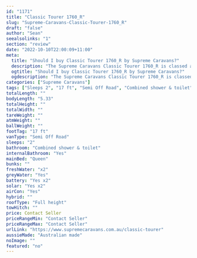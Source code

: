 ```yaml
---
id: "1171"
title: "Classic Tourer 1760_R"
slug: "Supreme-Caravans-Classic-Tourer-1760_R"
draft: "false"
author: "Sean"
seealsolinks: "1"
section: "review"
date: "2022-10-10T22:00:09+11:00"
meta:
  title: "Should I buy Classic Tourer 1760_R by Supreme Caravans?"
  description: "The Supreme Caravans Classic Tourer 1760_R is classed as Semi Off Road, and sleeps 2 people. It is Australian made and comes in at 17 ft. It generally has Combined shower & toilet."
  ogtitle: "Should I buy Classic Tourer 1760_R by Supreme Caravans?"
  ogdescription: "The Supreme Caravans Classic Tourer 1760_R is classed as Semi Off Road, and sleeps 2 people. It is Australian made and comes in at 17 ft. It generally has Combined shower & toilet."
categories: ["Supreme Caravans"]
tags: ["Sleeps 2", "17 ft", "Semi Off Road", "Combined shower & toilet", "Full height", "Price Unknown", "Australian made"]
totalLength: ""
bodyLength: "5.33"
totalHeight: ""
totalWidth: ""
tareWeight: ""
atmWeight: ""
ballWeight: ""
footTag: "17 ft"
vanType: "Semi Off Road"
sleeps: "2"
bathroom: "Combined shower & toilet"
internalBathroom: "Yes"
mainBed: "Queen"
bunks: ""
freshWater: "x2"
greyWater: "Yes"
battery: "Yes x2"
solar: "Yes x2"
airCon: "Yes"
hybrid: ""
roofType: "Full height"
towHitch: ""
price: Contact Seller
priceRangeMin: "Contact Seller"
priceRangeMax: "Contact Seller"
urlLink: "https://www.supremecaravans.com.au/classic-tourer"
aussieMade: "Australian made"
noImage: ""
featured: "no"
---
```

